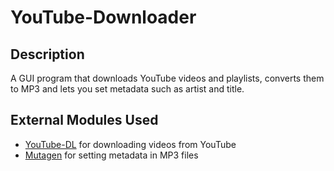 # YouTube-Downloader
## Description
A GUI program that downloads YouTube videos and playlists, converts them to MP3 and lets you set metadata such as artist and title.

## External Modules Used
- [YouTube-DL](https://github.com/ytdl-org/youtube-dl) for downloading videos from YouTube
- [Mutagen](https://github.com/quodlibet/mutagen) for setting metadata in MP3 files
